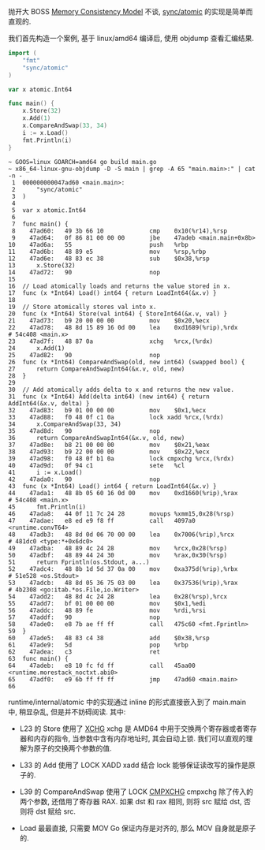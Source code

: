 抛开大 BOSS [Memory Consistency Model](https://research.swtch.com/mm) 不谈,
[sync/atomic](https://pkg.go.dev/sync/atomic) 的实现是简单而直观的.

我们首先构造一个案例, 基于 linux/amd64 编译后, 使用 objdump 查看汇编结果.
```go
import (
	"fmt"
	"sync/atomic"
)

var x atomic.Int64

func main() {
	x.Store(32)
	x.Add(1)
	x.CompareAndSwap(33, 34)
	i := x.Load()
	fmt.Println(i)
}
```
```shell
~ GOOS=linux GOARCH=amd64 go build main.go
~ x86_64-linux-gnu-objdump -D -S main | grep -A 65 "main.main>:" | cat -n -
 1	000000000047ad60 <main.main>:
 2		"sync/atomic"
 3	)
 4
 5	var x atomic.Int64
 6
 7	func main() {
 8	  47ad60:	49 3b 66 10          	cmp    0x10(%r14),%rsp
 9	  47ad64:	0f 86 81 00 00 00    	jbe    47adeb <main.main+0x8b>
10	  47ad6a:	55                   	push   %rbp
11	  47ad6b:	48 89 e5             	mov    %rsp,%rbp
12	  47ad6e:	48 83 ec 38          	sub    $0x38,%rsp
13		x.Store(32)
14	  47ad72:	90                   	nop
15
16	// Load atomically loads and returns the value stored in x.
17	func (x *Int64) Load() int64 { return LoadInt64(&x.v) }
18
19	// Store atomically stores val into x.
20	func (x *Int64) Store(val int64) { StoreInt64(&x.v, val) }
21	  47ad73:	b9 20 00 00 00       	mov    $0x20,%ecx
22	  47ad78:	48 8d 15 89 16 0d 00 	lea    0xd1689(%rip),%rdx        # 54c408 <main.x>
23	  47ad7f:	48 87 0a             	xchg   %rcx,(%rdx)
24		x.Add(1)
25	  47ad82:	90                   	nop
26	func (x *Int64) CompareAndSwap(old, new int64) (swapped bool) {
27		return CompareAndSwapInt64(&x.v, old, new)
28	}
29
30	// Add atomically adds delta to x and returns the new value.
31	func (x *Int64) Add(delta int64) (new int64) { return AddInt64(&x.v, delta) }
32	  47ad83:	b9 01 00 00 00       	mov    $0x1,%ecx
33	  47ad88:	f0 48 0f c1 0a       	lock xadd %rcx,(%rdx)
34		x.CompareAndSwap(33, 34)
35	  47ad8d:	90                   	nop
36		return CompareAndSwapInt64(&x.v, old, new)
37	  47ad8e:	b8 21 00 00 00       	mov    $0x21,%eax
38	  47ad93:	b9 22 00 00 00       	mov    $0x22,%ecx
39	  47ad98:	f0 48 0f b1 0a       	lock cmpxchg %rcx,(%rdx)
40	  47ad9d:	0f 94 c1             	sete   %cl
41		i := x.Load()
42	  47ada0:	90                   	nop
43	func (x *Int64) Load() int64 { return LoadInt64(&x.v) }
44	  47ada1:	48 8b 05 60 16 0d 00 	mov    0xd1660(%rip),%rax        # 54c408 <main.x>
45		fmt.Println(i)
46	  47ada8:	44 0f 11 7c 24 28    	movups %xmm15,0x28(%rsp)
47	  47adae:	e8 ed e9 f8 ff       	call   4097a0 <runtime.convT64>
48	  47adb3:	48 8d 0d 06 70 00 00 	lea    0x7006(%rip),%rcx        # 481dc0 <type:*+0x6dc0>
49	  47adba:	48 89 4c 24 28       	mov    %rcx,0x28(%rsp)
50	  47adbf:	48 89 44 24 30       	mov    %rax,0x30(%rsp)
51		return Fprintln(os.Stdout, a...)
52	  47adc4:	48 8b 1d 5d 37 0a 00 	mov    0xa375d(%rip),%rbx        # 51e528 <os.Stdout>
53	  47adcb:	48 8d 05 36 75 03 00 	lea    0x37536(%rip),%rax        # 4b2308 <go:itab.*os.File,io.Writer>
54	  47add2:	48 8d 4c 24 28       	lea    0x28(%rsp),%rcx
55	  47add7:	bf 01 00 00 00       	mov    $0x1,%edi
56	  47addc:	48 89 fe             	mov    %rdi,%rsi
57	  47addf:	90                   	nop
58	  47ade0:	e8 7b ae ff ff       	call   475c60 <fmt.Fprintln>
59	}
60	  47ade5:	48 83 c4 38          	add    $0x38,%rsp
61	  47ade9:	5d                   	pop    %rbp
62	  47adea:	c3                   	ret
63	func main() {
64	  47adeb:	e8 10 fc fd ff       	call   45aa00 <runtime.morestack_noctxt.abi0>
65	  47adf0:	e9 6b ff ff ff       	jmp    47ad60 <main.main>
66
```

runtime/internal/atomic 中的实现通过 inline 的形式直接嵌入到了 main.main 中, 稍显杂乱, 但是并不妨碍阅读.
其中:
- L23 的 Store 使用了 [XCHG](https://www.felixcloutier.com/x86/xchg)
xchg 是 AMD64 中用于交换两个寄存器或者寄存器和内存的指令, 当参数中含有内存地址时,
其会自动上锁. 我们可以直观的理解为原子的交换两个参数的值.

- L33 的 Add 使用了 LOCK XADD
xadd 结合 lock 能够保证读改写的操作是原子的.

- L39 的 CompareAndSwap 使用了 LOCK [CMPXCHG](https://www.felixcloutier.com/x86/cmpxchg)
cmpxchg 除了传入的两个参数, 还借用了寄存器 RAX.
如果 dst 和 rax 相同, 则将 src 赋给 dst, 否则将 dst 赋给 src.

- Load 最最直接, 只需要 MOV
Go 保证内存是对齐的, 那么 MOV 自身就是原子的.
